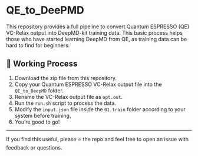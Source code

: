 # QE_to_DeePMD

This repository provides a full pipeline to convert Quantum ESPRESSO (QE) VC-Relax output into DeepMD-kit training data. This basic process helps those who have started learning DeepMD from QE, as training data can be hard to find for beginners.


## 🚀 Working Process

1. Download the zip file from this repository.  
2. Copy your Quantum ESPRESSO VC-Relax output file into the `QE_to_DeepMD` folder.  
3. Rename the VC-Relax output file as `opt.out`.  
4. Run the `run.sh` script to process the data.  
5. Modify the `input.json` file inside the `01.train` folder according to your system before training.  
6. You’re good to go!  

---
If you find this useful, please ⭐️ the repo and feel free to open an issue with feedback or questions.  
